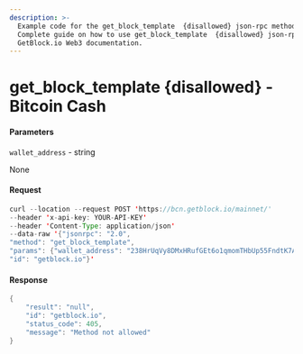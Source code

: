 ```yaml
---
description: >-
  Example code for the get_block_template  {disallowed} json-rpc method.
  Сomplete guide on how to use get_block_template  {disallowed} json-rpc in
  GetBlock.io Web3 documentation.
---
```


# get\_block\_template {disallowed} - Bitcoin Cash

#### Parameters

`wallet_address` - string

None

#### Request

```java
curl --location --request POST 'https://bcn.getblock.io/mainnet/' 
--header 'x-api-key: YOUR-API-KEY' 
--header 'Content-Type: application/json' 
--data-raw '{"jsonrpc": "2.0",
"method": "get_block_template",
"params": {"wallet_address": "238HrUqVy8DMxHRufGEt6o1qmomTHbUp55FndtK7ABEuc2hUJQZFGjMZXNtsKQaAaZiVgnBuJgcG2Lt1ZEKcjv5s6fwStLv"},
"id": "getblock.io"}'
```

#### Response

```java
{
    "result": "null",
    "id": "getblock.io",
    "status_code": 405,
    "message": "Method not allowed"
}
```
